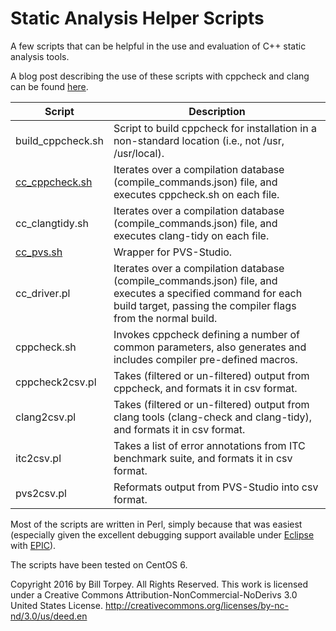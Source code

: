 # Static Analysis Helper Scripts
A few scripts that can be helpful in the use and evaluation of C++ static analysis tools.

A blog post describing the use of these scripts with cppcheck and clang can be found [here](http://btorpey.github.io/blog/2016/04/07/mo-static/).

|Script  | Description
|------------- | -------------
|build_cppcheck.sh | Script to build cppcheck for installation in a non-standard location (i.e., not /usr, /usr/local).
|[cc_cppcheck.sh](docs/cc_cppcheck.sh.md)  | Iterates over a compilation database (compile_commands.json) file, and executes cppcheck.sh on each file.
|cc_clangtidy.sh  | Iterates over a compilation database (compile_commands.json) file, and executes clang-tidy on each file.
|[cc_pvs.sh](docs/cc_pvs.sh.md)  | Wrapper for PVS-Studio.
|cc_driver.pl  | Iterates over a compilation database (compile_commands.json) file, and executes a specified command for each build target, passing the compiler flags from the normal build.
|cppcheck.sh | Invokes cppcheck defining a number of common parameters, also generates and includes compiler pre-defined macros.
|cppcheck2csv.pl  | Takes (filtered or un-filtered) output from cppcheck, and formats it in csv format.
|clang2csv.pl  | Takes (filtered or un-filtered) output from clang tools (clang-check and clang-tidy), and formats it in csv format.
|itc2csv.pl  | Takes a list of error annotations from ITC benchmark suite, and formats it in csv format.
|pvs2csv.pl  | Reformats output from PVS-Studio into csv format.

Most of the scripts are written in Perl, simply because that was easiest (especially given the excellent debugging support available under [Eclipse](https://eclipse.org/) with [EPIC](http://www.epic-ide.org/)).

The scripts have been tested on CentOS 6.

Copyright 2016 by Bill Torpey. All Rights Reserved.
This work is licensed under a Creative Commons Attribution-NonCommercial-NoDerivs 3.0 United States License. <http://creativecommons.org/licenses/by-nc-nd/3.0/us/deed.en>



